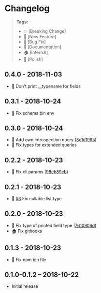 # Changelog

> **Tags:**
> - :boom:       [Breaking Change]
> - :rocket:     [New Feature]
> - :bug:        [Bug Fix]
> - :memo:       [Documentation]
> - :house:      [Internal]
> - :nail_care:  [Polish]

## 0.4.0 - 2018-11-03
- :bug: Don't print __typename for fields

## 0.3.1 - 2018-10-24
- :bug: Fix schema bin env

## 0.3.0 - 2018-10-24

- :rocket: Add own introspection query ([3c1d1995](https://github.com/Coobaha/graphql-to-reason/commit/3c1d1995))
- :bug: Fix types for extended queries

## 0.2.2 - 2018-10-23

- :bug: Fix cli params ([98eb89cb](https://github.com/Coobaha/graphql-to-reason/commit/98eb89cb))

## 0.2.1 - 2018-10-23

- :bug: [#3](https://github.com/Coobaha/graphql-to-reason/issues/3) Fix nullable list type

## 0.2.0 - 2018-10-23

- :bug: Fix type of printed field type ([7610909d](https://github.com/Coobaha/graphql-to-reason/commit/7610909d3cd289e7597750e6c3f44b97b4b9f903))
- :house: Fix githooks

## 0.1.3 - 2018-10-23

- :bug: Fix npm bin file

## 0.1.0-0.1.2 – 2018-10-22

* Initial release
